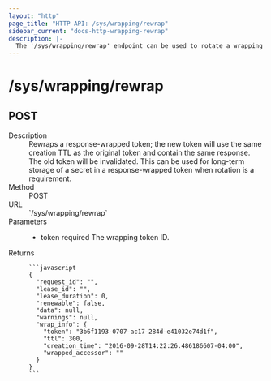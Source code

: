 ```yaml
---
layout: "http"
page_title: "HTTP API: /sys/wrapping/rewrap"
sidebar_current: "docs-http-wrapping-rewrap"
description: |-
  The '/sys/wrapping/rewrap' endpoint can be used to rotate a wrapping token and refresh its TTL
---
```


# /sys/wrapping/rewrap

## POST

<dl>
  <dt>Description</dt>
  <dd>
    Rewraps a response-wrapped token; the new token will use the same creation
    TTL as the original token and contain the same response. The old token will
    be invalidated. This can be used for long-term storage of a secret in a
    response-wrapped token when rotation is a requirement.
  </dd>

  <dt>Method</dt>
  <dd>POST</dd>

  <dt>URL</dt>
  <dd>`/sys/wrapping/rewrap`</dd>

  <dt>Parameters</dt>
  <dd>
    <ul>
      <li>
        <span class="param">token</span>
        <span class="param-flags">required</span>
        The wrapping token ID.
      </li>
    </ul>
  </dd>

  <dt>Returns</dt>
  <dd>

    ```javascript
    {
      "request_id": "",
      "lease_id": "",
      "lease_duration": 0,
      "renewable": false,
      "data": null,
      "warnings": null,
      "wrap_info": {
        "token": "3b6f1193-0707-ac17-284d-e41032e74d1f",
        "ttl": 300,
        "creation_time": "2016-09-28T14:22:26.486186607-04:00",
        "wrapped_accessor": ""
      }
    }
    ```

  </dd>
</dl>
